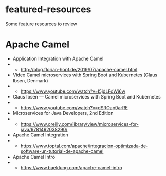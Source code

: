 # featured-resources
Some feature resources to review

# Apache Camel
 *  Application Integration with Apache Camel
 *  * http://blog.florian-hopf.de/2019/07/apache-camel.html
 * Video Camel microservices with Spring Boot and Kubernetes (Claus Ibsen, Denmark)
 *  * https://www.youtube.com/watch?v=I5jdLFdWi6w
 * Claus Ibsen — Camel microservices with Spring Boot and Kubernetes
 *  * https://www.youtube.com/watch?v=dSROap0arRE
 * Microservices for Java Developers, 2nd Edition
 *  * https://www.oreilly.com/library/view/microservices-for-java/9781492038290/
 * Apache Camel Integration
 *  * https://www.toptal.com/apache/integracion-optimizada-de-software-un-tutorial-de-apache-camel
 * Apache Camel Intro
 *  * https://www.baeldung.com/apache-camel-intro


